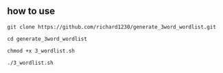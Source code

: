 ## how to use

```shell
git clone https://github.com/richard1230/generate_3word_wordlist.git

cd generate_3word_wordlist

chmod +x 3_wordlist.sh

./3_wordlist.sh
```




